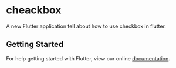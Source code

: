 # cheackbox

A new Flutter application tell about how to use checkbox in flutter.

## Getting Started

For help getting started with Flutter, view our online
[documentation](https://flutter.io/).
